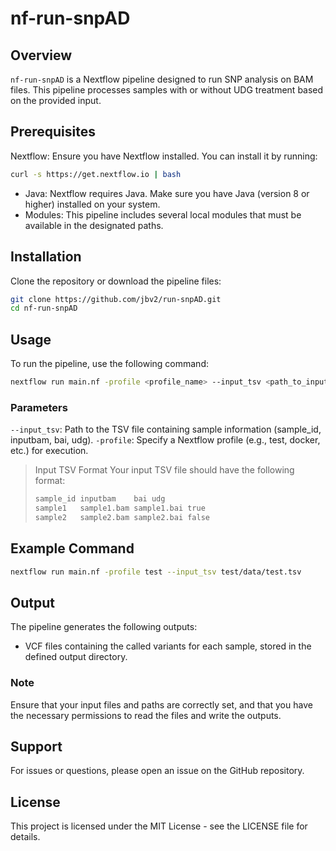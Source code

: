 # nf-run-snpAD

## Overview
`nf-run-snpAD` is a Nextflow pipeline designed to run SNP analysis on BAM files. This pipeline processes samples with or without UDG treatment based on the provided input.

## Prerequisites
Nextflow: Ensure you have Nextflow installed. You can install it by running:

```bash
curl -s https://get.nextflow.io | bash
```
- Java: Nextflow requires Java. Make sure you have Java (version 8 or higher) installed on your system.
- Modules: This pipeline includes several local modules that must be available in the designated paths.

## Installation
Clone the repository or download the pipeline files:

```bash
git clone https://github.com/jbv2/run-snpAD.git
cd nf-run-snpAD
```

## Usage
To run the pipeline, use the following command:

```bash
nextflow run main.nf -profile <profile_name> --input_tsv <path_to_input_tsv>
```

### Parameters
`--input_tsv`: Path to the TSV file containing sample information (sample_id, inputbam, bai, udg).
`-profile`: Specify a Nextflow profile (e.g., test, docker, etc.) for execution.

> Input TSV Format
> Your input TSV file should have the following format:
> ```bash
> sample_id	inputbam	bai	udg
> sample1	sample1.bam	sample1.bai	true
> sample2	sample2.bam	sample2.bai	false
> ```

## Example Command
```bash
nextflow run main.nf -profile test --input_tsv test/data/test.tsv
```

## Output
The pipeline generates the following outputs:

* VCF files containing the called variants for each sample, stored in the defined output directory.

### Note
Ensure that your input files and paths are correctly set, and that you have the necessary permissions to read the files and write the outputs.

## Support
For issues or questions, please open an issue on the GitHub repository.

## License
This project is licensed under the MIT License - see the LICENSE file for details.